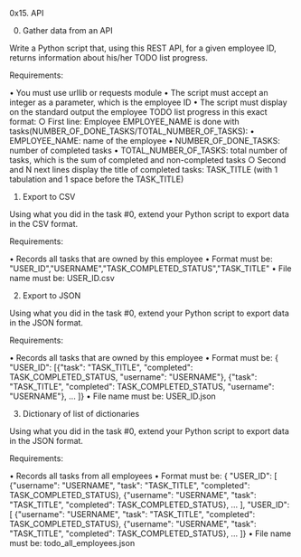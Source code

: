 0x15. API

0. Gather data from an API

Write a Python script that, using this REST API, for a given employee ID, returns information about his/her TODO list progress.

Requirements:

• You must use urllib or requests module
• The script must accept an integer as a parameter, which is the employee ID
• The script must display on the standard output the employee TODO list progress in this exact format:
	○ First line: Employee EMPLOYEE_NAME is done with tasks(NUMBER_OF_DONE_TASKS/TOTAL_NUMBER_OF_TASKS):
		• EMPLOYEE_NAME: name of the employee
		• NUMBER_OF_DONE_TASKS: number of completed tasks
		• TOTAL_NUMBER_OF_TASKS: total number of tasks, which is the sum of completed and non-completed tasks
	○ Second and N next lines display the title of completed tasks: TASK_TITLE (with 1 tabulation and 1 space before the TASK_TITLE)

1. Export to CSV

Using what you did in the task #0, extend your Python script to export data in the CSV format.

Requirements:

• Records all tasks that are owned by this employee
• Format must be: "USER_ID","USERNAME","TASK_COMPLETED_STATUS","TASK_TITLE"
• File name must be: USER_ID.csv
   
2. Export to JSON

Using what you did in the task #0, extend your Python script to export data in the JSON format.

Requirements:

• Records all tasks that are owned by this employee
• Format must be: { "USER_ID": [{"task": "TASK_TITLE", "completed": TASK_COMPLETED_STATUS, "username": "USERNAME"}, {"task": "TASK_TITLE", "completed": TASK_COMPLETED_STATUS, "username": "USERNAME"}, ... ]}
• File name must be: USER_ID.json

3. Dictionary of list of dictionaries

Using what you did in the task #0, extend your Python script to export data in the JSON format.

Requirements:

• Records all tasks from all employees
• Format must be: { "USER_ID": [ {"username": "USERNAME", "task": "TASK_TITLE", "completed": TASK_COMPLETED_STATUS}, {"username": "USERNAME", "task": "TASK_TITLE", "completed": TASK_COMPLETED_STATUS}, ... ], "USER_ID": [ {"username": "USERNAME", "task": "TASK_TITLE", "completed": TASK_COMPLETED_STATUS}, {"username": "USERNAME", "task": "TASK_TITLE", "completed": TASK_COMPLETED_STATUS}, ... ]}
• File name must be: todo_all_employees.json
